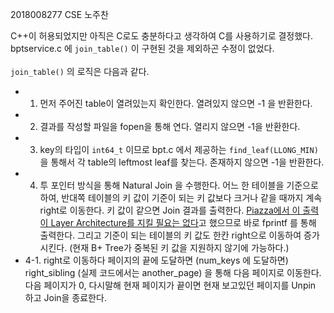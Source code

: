 2018008277 CSE 노주찬<br>

C++이 허용되었지만 아직은 C로도 충분하다고 생각하여 C를 사용하기로 결정했다. bptservice.c 에 `join_table()` 이 구현된 것을 제외하곤 수정이 없었다.
<br>
<br>
`join_table()` 의 로직은 다음과 같다.
- 1. 먼저 주어진 table이 열려있는지 확인한다. 열려있지 않으면 -1 을 반환한다.
- 2. 결과를 작성할 파일을 fopen을 통해 연다. 열리지 않으면 -1을 반환한다.
- 3. key의 타입이 `int64_t` 이므로 bpt.c 에서 제공하는 `find_leaf(LLONG_MIN)` 을 통해서 각 table의 leftmost leaf를 찾는다. 존재하지 않으면 -1을 반환한다.
- 4. 투 포인터 방식을 통해 Natural Join 을 수행한다. 어느 한 테이블을 기준으로 하여, 반대쪽 테이블의 키 값이 기준이 되는 키 값보다 크거나 같을 때까지 계속 right로 이동한다. 키 값이 같으면 Join 결과를 출력한다. [Piazza에서 이 출력이 Layer Architecture를 지킬 필요는 없다](https://piazza.com/class/k01kszf1uom49h?cid=122)고 했으므로 바로 fprintf 를 통해 출력한다. 그리고 기준이 되는 테이블의 키 값도 한칸 right으로 이동하여 증가시킨다. (현재 B+ Tree가 중복된 키 값을 지원하지 않기에 가능하다.)
- 4-1. right로 이동하다 페이지의 끝에 도달하면 (num_keys 에 도달하면) right_sibling (실제 코드에서는 another_page) 을 통해 다음 페이지로 이동한다. 다음 페이지가 0, 다시말해 현재 페이지가 끝이면 현재 보고있던 페이지를 Unpin 하고 Join을 종료한다. 
